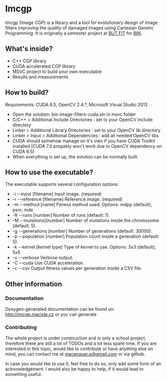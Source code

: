 # Imcgp
Imcgp (Image CGP) is a library and a tool for evolutionary design of image filters improving the quality of damaged images using Cartesian Genetic Programming. It is originally a semester project at <a href="http://www.fit.vutbr.cz/">BUT FIT</a> for <a href="http://www.fit.vutbr.cz/study/course-l.php?id=9884">BIN</a>.

## What's inside?
* C++ CGP library 
* CUDA accelerated CGP library
* MSVC project to build your own executable
* Results and measurements

## How to build?

*Requirements:* CUDA 6.5, OpenCV 2.4.*, Microsoft Visual Studio 2013

* Open the solution: bio-image-filters-cuda.sln in msvc folder
* C/C++ > Additional Include Directories : set to your OpenCV include directory
* Linker > Additional Library Directories : set to your OpenCV lib directory
* Linker > Input > Additional Dependencies : add all needed OpenCV libs
* CUDA should somehow manage on it's own if you have CUDA Toolkit installed (CUDA 7.0 propably won't work due to OpenCV dependency on CUDA 6.5)
* When everything is set up, the solution can be normally built.

## How to use the executable?

The executable supports several configuration options:

* -i --input [filename] Input image. (required)
* -r --reference [filename] Reference image. (required)
* -m --method [name] Fitness method used. Options: mdpp (default), psnr, mde
* -R --runs [number] Number of runs (default: 1).
* -M --mutations)[number] Number of mutations inside the chromosome (default: 5).
* -g --generations [number] Number of generations (default: 30000).
* -p --population [number] Population count inside a generation (default: 5).
* -k --kernel [kernel type] Type of kernel to use. Options: 3x3 (default), 5x5
* -v --verbose Verbose output.
* -C --cuda Use CUDA acceleration.
* -c --csv Output fitness values per generation inside a CSV file.

## Other information

### Documentation
Doxygen-generated documentation can be found on: <a href="http://imcgp.maciste.cz">http://imcgp.maciste.cz</a> or you can generate

### Contributing
The whole project is under construction and is only a school project, therefore there are still a lot of TODOs and a lot less spare time. If you are interested in this topic, would like to contribute or have anything else on mind, you can contact me at <a href="mailto:macenauer.p@gmail.com">macenauer.p@gmail.com</a> or via github.

In case you would like to use it, feel free to do so, only add some form of an acknowledgement. I would also be happy to help, if it would lead to something useful.
